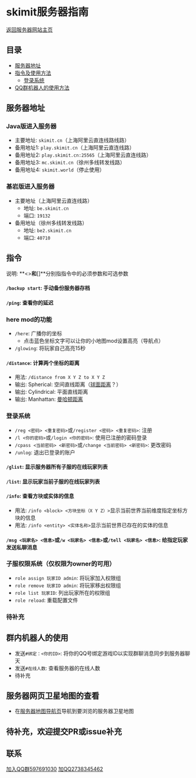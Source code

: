 # skimit服务器指南
[返回服务器网站主页](../)  
## 目录
- [服务器地址](#服务器地址)
- [指令及使用方法](#指令)
  - [登录系统](#登录系统)
- [QQ群机器人的使用方法](#群内机器人的使用)
## 服务器地址
### Java版进入服务器
- 主要地址: `skimit.cn`（上海阿里云直连线路线路）  
- 备用地址1: `play.skimit.cn`（上海阿里云直连线路）  
- 备用地址2: `play.skimit.cn:25565`（上海阿里云直连线路）  
- 备用地址3: `mc.skimit.cn`（徐州多线转发线路）
- 备用地址4: `skimit.world`（停止使用）  
### 基岩版进入服务器
- 主要地址（上海阿里云直连线路）
  - 地址: `be.skimit.cn`  
  - 端口: `19132`  
- 备用地址（徐州多线转发线路）  
  - 地址: `be2.skimit.cn`  
  - 端口: `40710`  

## 指令
说明: **<>**和**[]**分别指指令中的必须参数和可选参数
#### `/backup start`: 手动备份服务器存档
#### `/ping`: 查看你的延迟
### here mod的功能
- `/here`: 广播你的坐标  
  - 点击蓝色坐标文字可以让你的小地图mod设置高亮（导航点）  
- `/glowing`: 将玩家自己高亮15秒  
#### `/distance`: 计算两个坐标的距离
  - 用法: `/distance from X Y Z to X Y Z`  
  - 输出: Spherical: 空间直线距离（[球面距离](https://baike.baidu.com/item/%E7%90%83%E9%9D%A2%E8%B7%9D%E7%A6%BB)？）  
  - 输出: Cylindrical: 平面直线距离  
  - 输出: Manhattan: [曼哈顿距离](https://baike.baidu.com/item/%E6%9B%BC%E5%93%88%E9%A1%BF%E8%B7%9D%E7%A6%BB)  
### 登录系统
  - `/reg <密码> <重复密码>`或`/register <密码> <重复密码>`: 注册  
  - `/l <你的密码>`或`/login <你的密码>`: 使用已注册的密码登录  
  - `/cpass <当前密码> <新密码>`或`/change <当前密码> <新密码>`: 更改密码  
  - `/unlog`: 退出已登录的账户  
#### `/glist`: 显示服务器所有子服的在线玩家列表
#### `/list`: 显示玩家当前子服的在线玩家列表
#### `/info`: 查看方块或实体的信息
  - 用法: `/info <block> <方块坐标（X Y Z）>`显示当前世界当前维度指定坐标方块的信息  
  - 用法: `/info <entity> <实体名称>`显示当前世界已存在的实体的信息  
#### `/msg <玩家名> <信息>`或`/w <玩家名> <信息>`或`/tell <玩家名> <信息>`: 给指定玩家发送**私聊**消息
### 子服权限系统（仅权限为owner的可用）
  - `role assign 玩家ID admin`: 将玩家加入权限组  
  - `role remove 玩家ID admin`: 将玩家移出权限组  
  - `role list 玩家ID`: 列出玩家所在的权限组  
  - `role reload`: 重载配置文件  
### 待补充 

## 群内机器人的使用
- 发送`#绑定：<你的ID>`: 将你的QQ号绑定游戏ID以实现群聊消息同步到服务器聊天  
- 发送`#在线人数`: 查看服务器的在线人数  
- 待补充  

## 服务器网页卫星地图的查看
- 在[服务器地图导航页](../map/)导航到要浏览的服务器卫星地图  

## 待补充，欢迎提交PR或issue补充

## 联系
[加入QQ群597691030](https://jq.qq.com/?_wv=1027&k=5GAlEKg)
[加QQ2738345462](http://wpa.qq.com/msgrd?v=3&uin=2738345462&site=qq&menu=yes)
